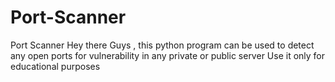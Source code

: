 # Port-Scanner
Port Scanner
Hey there Guys , this python program can be used to detect any open ports for vulnerability in any private or public server
Use it only for educational purposes
